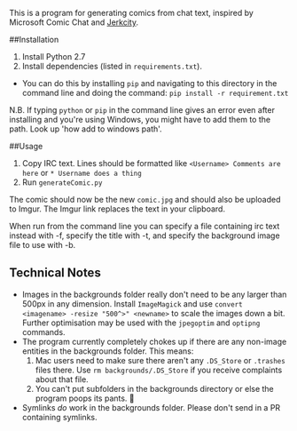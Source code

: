 This is a program for generating comics from chat text, inspired by Microsoft Comic Chat and [Jerkcity](https://www.jerkcity.com).

##Installation

1. Install Python 2.7
2. Install dependencies (listed in `requirements.txt`). 
  * You can do this by installing `pip` and navigating to this directory in the command line and doing the command: `pip install -r requirement.txt`

N.B. If typing `python` or `pip` in the command line gives an error even after installing and you're using Windows, you might have to add them to the path. Look up 'how add to windows path'.




##Usage

1. Copy IRC text. Lines should be formatted like `<Username> Comments are here` or `* Username does a thing`
2.  Run `generateComic.py`

The comic should now be the new `comic.jpg` and should also be uploaded to Imgur.  The Imgur link replaces the text in your clipboard.

When run from the command line you can specify a file containing irc text instead with -f, specify the title with -t, and specify the background image file to use with -b.

## Technical Notes

* Images in the backgrounds folder really don't need to be any larger than 500px in any dimension.  Install `ImageMagick` and use `convert <imagename> -resize "500^>" <newname>` to scale the images down a bit.  Further optimisation may be used with the `jpegoptim` and `optipng` commands.
* The program currently completely chokes up if there are any non-image entities in the backgrounds folder.  This means:
	1. Mac users need to make sure there aren't any `.DS_Store` or `.trashes` files there.  Use `rm backgrounds/.DS_Store` if you receive complaints about that file.
	2. You can't put subfolders in the backgrounds directory or else the program poops its pants. 💩
* Symlinks *do* work in the backgrounds folder.  Please don't send in a PR containing symlinks.